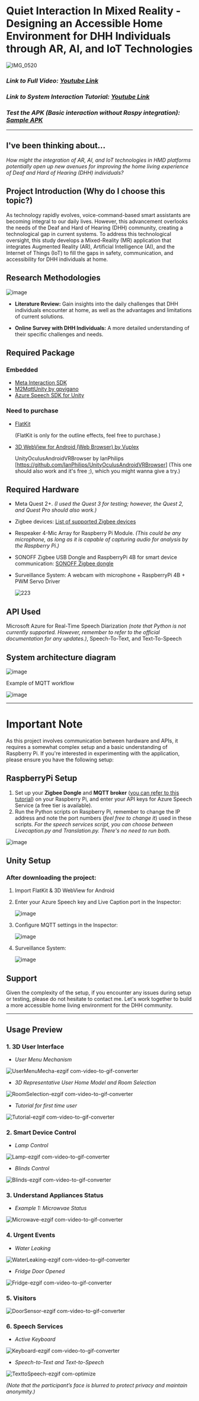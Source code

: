 # Quiet Interaction In Mixed Reality - Designing an Accessible Home Environment for DHH Individuals through AR, AI, and IoT Technologies
![IMG_0520](https://github.com/NarrowSpace/Quiet-Interaction-For-Deaf-and-Hard-of-Hearing-Community/assets/105491905/3fbdb608-a333-4490-aa2c-479c3c80d0f3)


### *Link to Full Video: [Youtube Link](https://youtu.be/vcVAcftTQxQ)*
### *Link to System Interaction Tutorial: [Youtube Link](https://youtu.be/z4Dv3mkz-7o)*
### *Test the APK (Basic interaction without Raspy integration): [Sample APK](https://drive.google.com/file/d/1nOGyeBYFsGYZFEVWwdgokjDOVLC8749r/view?usp=sharing)*
---
## I've been thinking about...
*How might the integration of AR, AI, and IoT technologies in HMD platforms potentially open up new avenues for improving the home living experience of Deaf and Hard of Hearing (DHH) individuals?*

## Project Introduction (Why do I choose this topic?)
As technology rapidly evolves, voice-command-based smart assistants are becoming integral to our daily lives. However, this advancement overlooks the needs of the Deaf and Hard of Hearing (DHH) community, creating a technological gap in current systems. To address this technological oversight, this study develops a Mixed-Reality (MR) application that integrates Augmented Reality (AR), Artificial Intelligence (AI), and the Internet of Things (IoT) to fill the gaps in safety, communication, and accessibility for DHH individuals at home.

## Research Methodologies 
![image](https://github.com/NarrowSpace/Quiet-Interaction-For-Deaf-and-Hard-of-Hearing-Community/assets/105491905/945a1f3a-695a-4d8d-884f-187f5034954d)

+ **Literature Review:**
Gain insights into the daily challenges that DHH individuals encounter at home, as well as the advantages and limitations of current solutions.

+ **Online Survey with DHH Individuals:**
A more detailed understanding of their specific challenges and needs.

## Required Package
### Embedded
+ [Meta Interaction SDK](https://assetstore.unity.com/packages/tools/integration/meta-xr-interaction-sdk-264559) 
+ [M2MqttUnity by gpvigano](https://github.com/gpvigano/M2MqttUnity) 
+ [Azure Speech SDK for Unity](https://aka.ms/csspeech/unitypackage)
  
### Need to purchase
+ [FlatKit](https://assetstore.unity.com/packages/vfx/shaders/flat-kit-toon-shading-and-water-143368)
  
  (FlatKit is only for the outline effects, feel free to purchase.)
  
+ [3D WebView for Android (Web Browser) by Vuplex](https://assetstore.unity.com/packages/tools/gui/3d-webview-for-android-web-browser-137030)
  
  UnityOculusAndroidVRBrowser by IanPhilips [https://github.com/IanPhilips/UnityOculusAndroidVRBrowser] (This one should also work and it's free ;), which you might wanna give a try.)

## Required Hardware
+ Meta Quest 2+. *(I used the Quest 3 for testing; however, the Quest 2, and Quest Pro should also work.)*
+ Zigbee devices: [List of supported Zigbee devices](https://www.zigbee2mqtt.io/supported-devices/)
+ Respeaker 4-Mic Array for Raspberry Pi Module. *(This could be any microphone, as long as it is capable of capturing audio for analysis by the Raspberry Pi.)*

+ SONOFF Zigbee USB Dongle and RaspberryPi 4B for smart device communication: [SONOFF Zigbee dongle](https://www.zigbee2mqtt.io/devices/ZBDongle-E.html)
+ Surveillance System: A webcam with microphone + RaspberryPi 4B + PWM Servo Driver
  
  ![223](https://github.com/NarrowSpace/Quiet-Interaction-For-Deaf-and-Hard-of-Hearing-Community/assets/105491905/27523272-952e-4c54-965c-40d30f562bb0)

## API Used
Microsoft Azure for Real-Time Speech Diarization *(note that Python is not currently supported. However, remember to refer to the official documentation for any updates.)*, Speech-To-Text, and Text-To-Speech
   
## System architecture diagram
![image](https://github.com/NarrowSpace/Quiet-Interaction-For-Deaf-and-Hard-of-Hearing-Community/assets/105491905/cb0d8dea-dade-450c-b72e-0cecd65f83a3)

Example of MQTT workflow

![image](https://github.com/NarrowSpace/Quiet-Interaction-For-Deaf-and-Hard-of-Hearing-Community/assets/105491905/7a127443-1c5c-4b4a-8a1e-05f178f55db9)

---
# Important Note

As this project involves communication between hardware and APIs, it requires a somewhat complex setup and a basic understanding of Raspberry Pi.
If you're interested in experimenting with the application, please ensure you have the following setup:

## RaspberryPi Setup
1. Set up your **Zigbee Dongle** and **MQTT broker** ([you can refer to this tutorial](https://randomnerdtutorials.com/how-to-install-mosquitto-broker-on-raspberry-pi/](https://www.youtube.com/watch?v=efmsed9Aj-o&t=605s))) on your Raspberry Pi, and enter your API keys for Azure Speech Service (a free tier is available).
2. Run the Python scripts on Raspberry Pi, remember to change the IP address and note the port numbers (*feel free to change it*) used in these scripts.
   *For the speech services script, you can choose between Livecaption.py and Translation.py. There's no need to run both.*

![image](https://github.com/NarrowSpace/Quiet-Interaction-For-Deaf-and-Hard-of-Hearing-Community/assets/105491905/8a92a078-78ec-4dd4-89e9-090628332508)

## Unity Setup
### After downloading the project:

1. Import FlatKit & 3D WebView for Android
2. Enter your Azure Speech key and Live Caption port in the Inspector:
   
   ![image](https://github.com/NarrowSpace/Quiet-Interaction-For-Deaf-and-Hard-of-Hearing-Community/assets/105491905/b82b3eb8-1541-473a-81ed-d8ecee15a535)

4. Configure MQTT settings in the Inspector:
   
   ![image](https://github.com/NarrowSpace/Quiet-Interaction-For-Deaf-and-Hard-of-Hearing-Community/assets/105491905/4eb0ae35-8f9c-443c-b08b-28931ec96723)
     
5. Surveillance System: 
   
   ![image](https://github.com/NarrowSpace/Quiet-Interaction-For-Deaf-and-Hard-of-Hearing-Community/assets/105491905/19136e8d-8805-4c1e-948c-141e523369fe)
   
## Support
Given the complexity of the setup, if you encounter any issues during setup or testing, please do not hesitate to contact me. Let's work together to build a more accessible home living environment for the DHH community.

---
## Usage Preview
### 1. 3D User Interface

+ *User Menu Mechanism*

![UserMenuMecha-ezgif com-video-to-gif-converter](https://github.com/NarrowSpace/Quiet-Interaction-For-Deaf-and-Hard-of-Hearing-Community/assets/105491905/ea2514a0-6879-4ec4-a3ac-361a1e7b06c1)

+ *3D Representative User Home Model and Room Selection*

![RoomSelection-ezgif com-video-to-gif-converter](https://github.com/NarrowSpace/Quiet-Interaction-For-Deaf-and-Hard-of-Hearing-Community/assets/105491905/3f64d55f-7710-4c85-92b5-1769a6ac2962)

+ *Tutorial for first time user*

![Tutorial-ezgif com-video-to-gif-converter](https://github.com/NarrowSpace/Quiet-Interaction-For-Deaf-and-Hard-of-Hearing-Community/assets/105491905/e11e0218-9726-4c7e-b5e3-b986a3efed32)

### 2. Smart Device Control
+ *Lamp Control*

![Lamp-ezgif com-video-to-gif-converter](https://github.com/NarrowSpace/Quiet-Interaction-For-Deaf-and-Hard-of-Hearing-Community/assets/105491905/15cdd1b9-ad8e-481c-80c8-51a0a7be45d3)

+ *Blinds Control*

![Blinds-ezgif com-video-to-gif-converter](https://github.com/NarrowSpace/Quiet-Interaction-For-Deaf-and-Hard-of-Hearing-Community/assets/105491905/5e7b30be-f4a8-41f3-b140-3220db8ce096)

### 3. Understand Appliances Status
+ *Example 1: Microwvae Status*

![Microwave-ezgif com-video-to-gif-converter](https://github.com/NarrowSpace/Quiet-Interaction-For-Deaf-and-Hard-of-Hearing-Community/assets/105491905/ef7edc8d-0f6d-4947-b367-cfb02cd478be)

### 4. Urgent Events
+ *Water Leaking*

![WaterLeaking-ezgif com-video-to-gif-converter](https://github.com/NarrowSpace/Quiet-Interaction-For-Deaf-and-Hard-of-Hearing-Community/assets/105491905/0e035bd2-b7eb-4daa-a664-acf0378747c6)

+ *Fridge Door Opened*

![Fridge-ezgif com-video-to-gif-converter](https://github.com/NarrowSpace/Quiet-Interaction-For-Deaf-and-Hard-of-Hearing-Community/assets/105491905/a029b13a-778c-4d0b-97fe-aec6347694f7)

### 5. Visitors

![DoorSensor-ezgif com-video-to-gif-converter](https://github.com/NarrowSpace/Quiet-Interaction-For-Deaf-and-Hard-of-Hearing-Community/assets/105491905/f0fcb4a5-6abf-4b60-8069-df01b14d2575)

### 6. Speech Services
+ *Active Keyboard*

![Keyboard-ezgif com-video-to-gif-converter](https://github.com/NarrowSpace/Quiet-Interaction-For-Deaf-and-Hard-of-Hearing-Community/assets/105491905/c7ffc1fe-cbcd-45f2-b1d2-0801a7ca89d0)

+ *Speech-to-Text and Text-to-Speech*

![TexttoSpeech-ezgif com-optimize](https://github.com/NarrowSpace/Quiet-Interaction-For-Deaf-and-Hard-of-Hearing-Community/assets/105491905/f3238677-1b75-47fe-91b1-12e0de826f76)

*(Note that the participant’s face is blurred to protect privacy and maintain anonymity.)*
